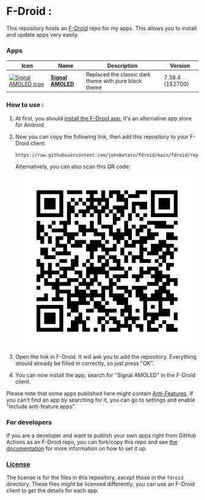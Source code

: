 # F-Droid :

This repository hosts an [F-Droid](https://f-droid.org/) repo for my apps. This allows you to install and update apps very easily.

### Apps

<!-- This table is auto-generated. Do not edit -->
| Icon | Name | Description | Version |
| --- | --- | --- | --- |
| <a href="https://github.com/johnbetaro/Signal-AMOLED"><img src="fdroid/repo/icons/" alt="Signal AMOLED icon" width="36px" height="36px"></a> | [**Signal AMOLED**](https://github.com/johnbetaro/Signal-AMOLED) | Replaced the classic dark theme with pure black theme | 7.38.4 (152700) |
<!-- end apps table -->

### How to use :

1. At first, you should [install the F-Droid app](https://f-droid.org/), it's an alternative app store for Android.
2. Now you can copy the following link, then add this repository to your F-Droid client:

    ```
    https://raw.githubusercontent.com/johnbetaro/fdroid/main/fdroid/repo
    ```

    Alternatively, you can also scan this QR code:

    <p align="center">
      <img src="fdroid/repo/icons/icon.png?raw=true" alt="F-Droid repo QR code"/>
    </p>

3. Open the link in F-Droid. It will ask you to add the repository. Everything should already be filled in correctly, so just press "OK".
4. You can now install the app, search for "Signal AMOLED" in the F-Droid client.

Please note that some apps published here might contain [Anti-Features](https://f-droid.org/en/docs/Anti-Features/). If you can't find an app by searching for it, you can go to settings and enable "Include anti-feature apps".

### For developers
If you are a developer and want to publish your own apps right from GitHub Actions as an F-Droid repo, you can fork/copy this repo and see  [the documentation](setup.md) for more information on how to set it up.

### [License](LICENSE)
The license is for the files in this repository, *except* those in the `fdroid` directory. These files *might* be licensed differently; you can use an F-Droid client to get the details for each app.
